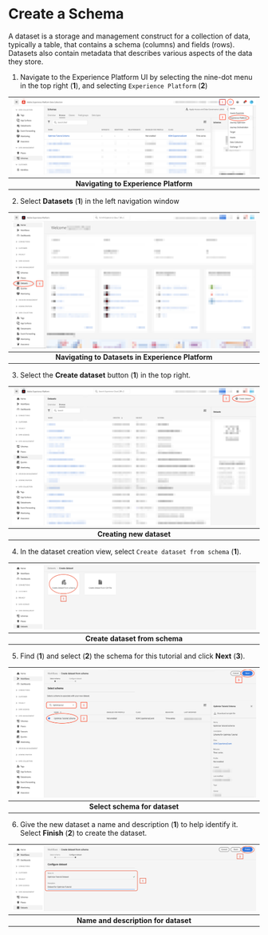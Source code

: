 # Create a Schema

 A dataset is a storage and management construct for a collection of data, typically a table, that contains a schema (columns) and fields (rows). Datasets also contain metadata that describes various aspects of the data they store.

1. Navigate to the Experience Platform UI by selecting the nine-dot menu in the top right (**1**), and selecting `Experience Platform` (**2**)

| ![Navigating to Experience Platform](../../assets/aep-experience-platform.png?raw=true) |
| :---: |
| **Navigating to Experience Platform** |

2. Select **Datasets** (**1**) in the left navigation window

| ![Navigating to Datasets in Experience Platform](../../assets/experience-platform-datasets.png?raw=true) |
| :---: |
| **Navigating to Datasets in Experience Platform** |

3. Select the **Create dataset** button (**1**) in the top right.

| ![Creating new dataset](../../assets/experience-platform-create-dataset.png?raw=true) |
| :---: |
| **Creating new dataset** |

4. In the dataset creation view, select `Create dataset from schema` (**1**).

| ![Create dataset from schema](../../assets/experience-platform-create-from-schema.png?raw=true) |
| :---: |
| **Create dataset from schema** |

5. Find (**1**) and select (**2**) the schema for this tutorial and click **Next** (**3**).

| ![Select schema for dataset](../../assets/experience-platform-dataset-select-schema.png?raw=true) |
| :---: |
| **Select schema for dataset** |

6. Give the new dataset a name and description (**1**) to help identify it. Select **Finish** (**2**) to create the dataset.

| ![Name and description for dataset](../../assets/experience-platform-name.png?raw=true) |
| :---: |
| **Name and description for dataset** |


